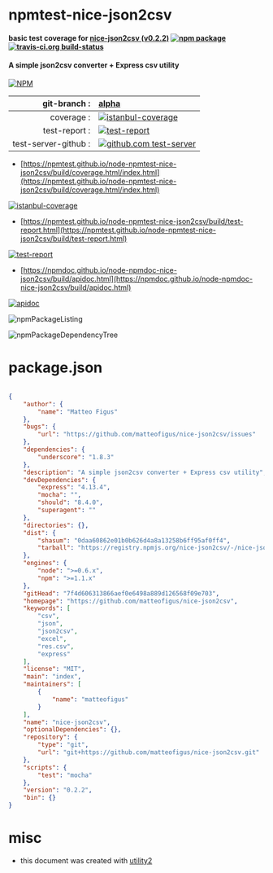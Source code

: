 # npmtest-nice-json2csv

#### basic test coverage for  [nice-json2csv (v0.2.2)](https://github.com/matteofigus/nice-json2csv)  [![npm package](https://img.shields.io/npm/v/npmtest-nice-json2csv.svg?style=flat-square)](https://www.npmjs.org/package/npmtest-nice-json2csv) [![travis-ci.org build-status](https://api.travis-ci.org/npmtest/node-npmtest-nice-json2csv.svg)](https://travis-ci.org/npmtest/node-npmtest-nice-json2csv)

#### A simple json2csv converter + Express csv utility

[![NPM](https://nodei.co/npm/nice-json2csv.png?downloads=true&downloadRank=true&stars=true)](https://www.npmjs.com/package/nice-json2csv)

| git-branch : | [alpha](https://github.com/npmtest/node-npmtest-nice-json2csv/tree/alpha)|
|--:|:--|
| coverage : | [![istanbul-coverage](https://npmtest.github.io/node-npmtest-nice-json2csv/build/coverage.badge.svg)](https://npmtest.github.io/node-npmtest-nice-json2csv/build/coverage.html/index.html)|
| test-report : | [![test-report](https://npmtest.github.io/node-npmtest-nice-json2csv/build/test-report.badge.svg)](https://npmtest.github.io/node-npmtest-nice-json2csv/build/test-report.html)|
| test-server-github : | [![github.com test-server](https://npmtest.github.io/node-npmtest-nice-json2csv/GitHub-Mark-32px.png)](https://npmtest.github.io/node-npmtest-nice-json2csv/build/app/index.html) | | build-artifacts : | [![build-artifacts](https://npmtest.github.io/node-npmtest-nice-json2csv/glyphicons_144_folder_open.png)](https://github.com/npmtest/node-npmtest-nice-json2csv/tree/gh-pages/build)|

- [https://npmtest.github.io/node-npmtest-nice-json2csv/build/coverage.html/index.html](https://npmtest.github.io/node-npmtest-nice-json2csv/build/coverage.html/index.html)

[![istanbul-coverage](https://npmtest.github.io/node-npmtest-nice-json2csv/build/screenCapture.buildCi.browser.%252Ftmp%252Fbuild%252Fcoverage.lib.html.png)](https://npmtest.github.io/node-npmtest-nice-json2csv/build/coverage.html/index.html)

- [https://npmtest.github.io/node-npmtest-nice-json2csv/build/test-report.html](https://npmtest.github.io/node-npmtest-nice-json2csv/build/test-report.html)

[![test-report](https://npmtest.github.io/node-npmtest-nice-json2csv/build/screenCapture.buildCi.browser.%252Ftmp%252Fbuild%252Ftest-report.html.png)](https://npmtest.github.io/node-npmtest-nice-json2csv/build/test-report.html)

- [https://npmdoc.github.io/node-npmdoc-nice-json2csv/build/apidoc.html](https://npmdoc.github.io/node-npmdoc-nice-json2csv/build/apidoc.html)

[![apidoc](https://npmdoc.github.io/node-npmdoc-nice-json2csv/build/screenCapture.buildCi.browser.%252Ftmp%252Fbuild%252Fapidoc.html.png)](https://npmdoc.github.io/node-npmdoc-nice-json2csv/build/apidoc.html)

![npmPackageListing](https://npmtest.github.io/node-npmtest-nice-json2csv/build/screenCapture.npmPackageListing.svg)

![npmPackageDependencyTree](https://npmtest.github.io/node-npmtest-nice-json2csv/build/screenCapture.npmPackageDependencyTree.svg)



# package.json

```json

{
    "author": {
        "name": "Matteo Figus"
    },
    "bugs": {
        "url": "https://github.com/matteofigus/nice-json2csv/issues"
    },
    "dependencies": {
        "underscore": "1.8.3"
    },
    "description": "A simple json2csv converter + Express csv utility",
    "devDependencies": {
        "express": "4.13.4",
        "mocha": "",
        "should": "8.4.0",
        "superagent": ""
    },
    "directories": {},
    "dist": {
        "shasum": "0daa60862e01b0b626d4a8a13258b6ff95af0ff4",
        "tarball": "https://registry.npmjs.org/nice-json2csv/-/nice-json2csv-0.2.2.tgz"
    },
    "engines": {
        "node": ">=0.6.x",
        "npm": ">=1.1.x"
    },
    "gitHead": "7f4d606313866aef0e6498a889d126568f09e703",
    "homepage": "https://github.com/matteofigus/nice-json2csv",
    "keywords": [
        "csv",
        "json",
        "json2csv",
        "excel",
        "res.csv",
        "express"
    ],
    "license": "MIT",
    "main": "index",
    "maintainers": [
        {
            "name": "matteofigus"
        }
    ],
    "name": "nice-json2csv",
    "optionalDependencies": {},
    "repository": {
        "type": "git",
        "url": "git+https://github.com/matteofigus/nice-json2csv.git"
    },
    "scripts": {
        "test": "mocha"
    },
    "version": "0.2.2",
    "bin": {}
}
```



# misc
- this document was created with [utility2](https://github.com/kaizhu256/node-utility2)
